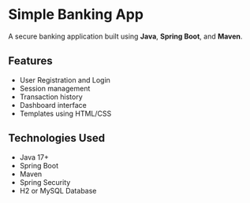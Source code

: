 # Simple Banking App

A secure banking application built using **Java**, **Spring Boot**, and **Maven**.

## Features
- User Registration and Login
- Session management
- Transaction history
- Dashboard interface
- Templates using HTML/CSS

## Technologies Used
- Java 17+
- Spring Boot
- Maven
- Spring Security
- H2 or MySQL Database
